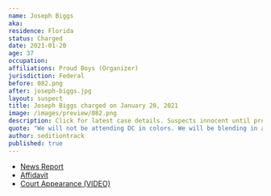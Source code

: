 ```yaml
---
name: Joseph Biggs
aka:
residence: Florida
status: Charged
date: 2021-01-20
age: 37
occupation:
affiliations: Proud Boys (Organizer)
jurisdiction: Federal
before: 082.png
after: joseph-biggs.jpg
layout: suspect
title: Joseph Biggs charged on January 20, 2021
image: /images/preview/082.png
description: Click for latest case details. Suspects innocent until proven guilty.
quote: "We will not be attending DC in colors. We will be blending in as one of you. You won’t see us. You’ll even think we are you...We are going to smell like you, move like you, and look like you."
author: seditiontrack
published: true
---
```


- [News Report](https://www.thedailybeast.com/joseph-biggs-proud-boys-leader-arrested-for-storming-us-capitol)
- [Affidavit](https://www.justice.gov/opa/page/file/1357251/download)
- [Court Appearance (VIDEO)](https://www.youtube.com/watch?v=G9hkJRbSptI)
